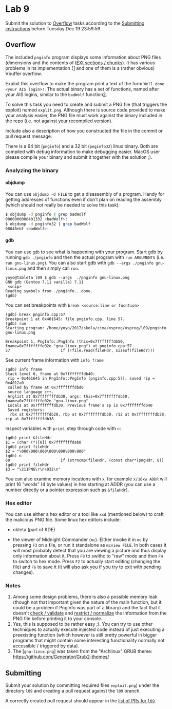 Lab 9
=====

Submit the solution to [Overflow](#overflow) tasks
according to the [Submitting instructions](#submitting) before Tuesday Dec 19
23:59:59.



Overflow
---------

The included `pnginfo` program displays some information about PNG files
(dimensions and the contents of
[tEXt sections / chunks](https://www.w3.org/TR/PNG-Chunks.html#C.tEXt)).
It has various problems in its implementation ([1](#notes) and one of them is a
(rather obvious) Vbuffer overflow.

Exploit this overflow to make the program print a text of the form
`Well done <your AIS login>!`. The actual binary has a set of functions, named
after your AIS logins, similar to the `badWolf` function[2](#notes).

To solve this task you need to create and submit a PNG file (that triggers the exploit)
named `explit.png`.  Although there is source code provided to make your
analysis easier, the PNG file must work against the binary included in the repo
(i.e. not against your recompiled version).

Include also a description of how you constructed the file in the commit or pull
request message.

There is a 64 bit (`pnginfo`) and a 32 bit (`pnginfo32`) linux binary. Both are
compiled with debug information to make debugging easier. MacOS user please
compile your binary and submit it together with the solution ;).

### Analyzing the binary

#### objdump

You can use `objdump -d FILE` to get a disassembly of a program. Handy for
getting addresses of functions even if don't plan on reading the assembly (which
should not really be needed to solve  this task):

```sh
$ objdump -d pnginfo | grep badWolf
0000000000401332 <badWolf>:
$ objdump -d pnginfo32 | grep badWolf
08048ebf <badWolf>:
```

#### gdb

You can use `gdb` to see what is happening with your program. Start gdb by
running `gdb ./pnginfo` and then the actual program with `run ARGUMENTS` (i.e.
`run gnu-linux.png`). You can also start gdb with `gdb --args ./pnginfo
gnu-linux.png` and then simply call `run`.

```
yoyo@tableta l09 $ gdb --args  ./pnginfo gnu-linux.png 
GNU gdb (Gentoo 7.11 vanilla) 7.11
 <snip>
Reading symbols from ./pnginfo...done.
(gdb)
```

You can set breakpoints with `break <source:line or fucntion>`

```
(gdb) break pnginfo.cpp:57
Breakpoint 1 at 0x401645: file pnginfo.cpp, line 57.
(gdb) run
Starting program: /home/yoyo/2017/skola/zima/osprog/osprog/l09/pnginfo gnu-linux.png

Breakpoint 1, PngInfo::PngInfo (this=0x7fffffffdb50, fname=0x7fffffffe02e "gnu-linux.png") at pnginfo.cpp:57
57                      if (!file.read(fileHdr, sizeof(fileHdr)))

```

See current frame information with `info frame`
```
(gdb) info frame
Stack level 0, frame at 0x7fffffffdb40:
 rip = 0x401645 in PngInfo::PngInfo (pnginfo.cpp:57); saved rip = 0x4012a0
 called by frame at 0x7fffffffdbd0
 source language c++.
 Arglist at 0x7fffffffdb30, args: this=0x7fffffffdb50, fname=0x7fffffffe02e "gnu-linux.png"
 Locals at 0x7fffffffdb30, Previous frame's sp is 0x7fffffffdb40
 Saved registers:
  rbx at 0x7fffffffdb20, rbp at 0x7fffffffdb30, r12 at 0x7fffffffdb28, rip at 0x7fffffffdb38
```

Inspect variables with `print`, step through code with `n`:

```
(gdb) print &fileHdr 
$1 = (char (*)[8]) 0x7fffffffdab0
(gdb) print fileHdr
$2 = "\000\000\000\000\000\000\000"
(gdb) n
60                      if (strncmp(fileHdr, (const char*)pngHdr, 8))
(gdb) print fileHdr
$3 = "\211PNG\r\n\032\n"

```

You can also examine memory locations with `x`, for example `x/16xw ADDR` will
print 16 "words" (4 byte values) in hex starting at ADDR (you can use a number
directly or a pointer expression such as `&fileHdr`).


### Hex editor

You can use either a hex editor or a tool like `xxd` (mentioned below) to craft
the malicious PNG file. Some linux hex editors include:

- okteta (part of KDE)

- the viewer of Midnight Commander (`mc`). Either invoke it in `mc` by pressing
  `F3` on a file, or run it standalone as `mcview FILE`. In both cases it will
  most probably detect that you are viewing a picture and thus display only
  information about it. Press `F8` to swithc to "raw" mode and then `F4` to
  switch to hex mode. Press `F2` to actually start editing (changing the file)
  and `F6` to save it (it will also ask you if you try to exit with pending
  changes).


### Notes

1. Among some design problems, there is also a possible memory leak (though not
   that important given the nature of the main function, but it could be a
   problem if PngInfo was part of a library) and the fact that it doesn't [check
   / validate](https://www.w3.org/TR/PNG-Decoders.html#D.Text-chunk-processing)
   and [restrict /
   normalize](https://www.proteansec.com/linux/blast-past-executing-code-terminal-emulators-via-escape-sequences/)
   the information from the PNG file before printing it to your console.
2. Yes, this is supposed to be rather easy ;). You can try to use other
   techniques to actually execute injected code instead of just executing a
   preexisting function (which however is still pretty powerful in bigger
   programs that might contain some interesting functionality normally not
   accessible / triggered by data).
3. The [`gnu-linux.png`] was taken from the "Archlinux" GRUB theme:
   https://github.com/Generator/Grub2-themes/

Submitting
----------

Submit your solution by committing required files `exploit.png`)
under the directory `l09` and creating a pull request against the `l09` branch.

A correctly created pull request should appear in the
[list of PRs for `l09`](https://github.com/pulls?utf8=%E2%9C%93&q=is%3Aopen+is%3Apr+user%3AFMFI-UK-2-AIN-118+base%3Al09).
